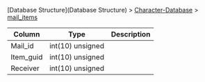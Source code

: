 [Database Structure](Database Structure) > [Character-Database](Character-Database) > [mail_items](mail_items)

Column | Type | Description
--- | --- | ---
Mail_id | int(10) unsigned | 
Item_guid | int(10) unsigned | 
Receiver | int(10) unsigned | 
